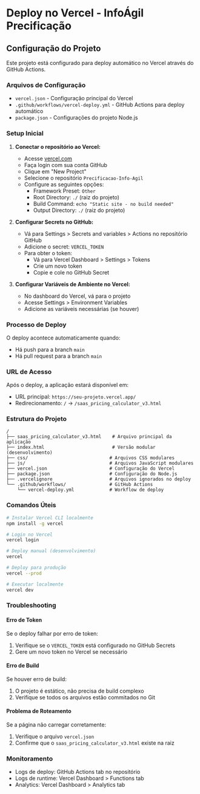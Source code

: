 # Deploy no Vercel - InfoÁgil Precificação

## Configuração do Projeto

Este projeto está configurado para deploy automático no Vercel através do GitHub Actions.

### Arquivos de Configuração

- `vercel.json` - Configuração principal do Vercel
- `.github/workflows/vercel-deploy.yml` - GitHub Actions para deploy automático
- `package.json` - Configurações do projeto Node.js

### Setup Inicial

1. **Conectar o repositório ao Vercel:**
   - Acesse [vercel.com](https://vercel.com)
   - Faça login com sua conta GitHub
   - Clique em "New Project"
   - Selecione o repositório `Precificacao-Info-Agil`
   - Configure as seguintes opções:
     - Framework Preset: `Other`
     - Root Directory: `./` (raiz do projeto)
     - Build Command: `echo "Static site - no build needed"`
     - Output Directory: `./` (raiz do projeto)

2. **Configurar Secrets no GitHub:**
   - Vá para Settings > Secrets and variables > Actions no repositório GitHub
   - Adicione o secret: `VERCEL_TOKEN`
   - Para obter o token:
     - Vá para Vercel Dashboard > Settings > Tokens
     - Crie um novo token
     - Copie e cole no GitHub Secret

3. **Configurar Variáveis de Ambiente no Vercel:**
   - No dashboard do Vercel, vá para o projeto
   - Acesse Settings > Environment Variables
   - Adicione as variáveis necessárias (se houver)

### Processo de Deploy

O deploy acontece automaticamente quando:
- Há push para a branch `main`
- Há pull request para a branch `main`

### URL de Acesso

Após o deploy, a aplicação estará disponível em:
- URL principal: `https://seu-projeto.vercel.app/`
- Redirecionamento: `/` → `/saas_pricing_calculator_v3.html`

### Estrutura do Projeto

```
/
├── saas_pricing_calculator_v3.html    # Arquivo principal da aplicação
├── index.html                         # Versão modular (desenvolvimento)
├── css/                              # Arquivos CSS modulares
├── js/                               # Arquivos JavaScript modulares
├── vercel.json                       # Configuração do Vercel
├── package.json                      # Configuração do Node.js
├── .vercelignore                     # Arquivos ignorados no deploy
└── .github/workflows/                # GitHub Actions
    └── vercel-deploy.yml             # Workflow de deploy

```

### Comandos Úteis

```bash
# Instalar Vercel CLI localmente
npm install -g vercel

# Login no Vercel
vercel login

# Deploy manual (desenvolvimento)
vercel

# Deploy para produção
vercel --prod

# Executar localmente
vercel dev
```

### Troubleshooting

#### Erro de Token
Se o deploy falhar por erro de token:
1. Verifique se o `VERCEL_TOKEN` está configurado no GitHub Secrets
2. Gere um novo token no Vercel se necessário

#### Erro de Build
Se houver erro de build:
1. O projeto é estático, não precisa de build complexo
2. Verifique se todos os arquivos estão commitados no Git

#### Problema de Roteamento
Se a página não carregar corretamente:
1. Verifique o arquivo `vercel.json`
2. Confirme que o `saas_pricing_calculator_v3.html` existe na raiz

### Monitoramento

- Logs de deploy: GitHub Actions tab no repositório
- Logs de runtime: Vercel Dashboard > Functions tab
- Analytics: Vercel Dashboard > Analytics tab
